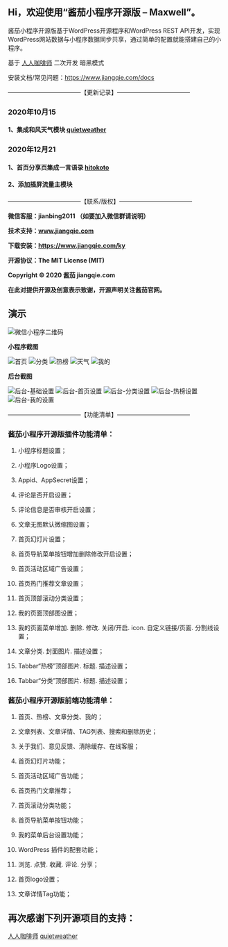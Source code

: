 
## Hi，欢迎使用“酱茄小程序开源版 – Maxwell”。

酱茄小程序开源版基于WordPress开源程序和WordPress REST API开发，实现WordPress网站数据与小程序数据同步共享，通过简单的配置就能搭建自己的小程序。

基于 [人人咖啡师](https://github.com/longwenjunjie/jiangqie_kafei) 二次开发  暗黑模式


安装文档/常见问题：https://www.jiangqie.com/docs


————————————【更新记录】————————————
### 2020年10月15
#### 1、集成和风天气模块 [quietweather](https://github.com/myvin/quietweather)     

### 2020年12月21
#### 1、首页分享页集成一言语录 [hitokoto](https://hitokoto.cn/)
#### 2、添加插屏流量主模块                  
            


————————————【联系/版权】————————————

**微信客服：jianbing2011 （如要加入微信群请说明）**

**技术支持：www.jiangqie.com**

**下载安装：https://www.jiangqie.com/ky**

**开源协议：The MIT License (MIT)**

**Copyright © 2020 酱茄 jiangqie.com**

**在此对提供开源及创意表示致谢，开源声明关注酱茄官网。**


## 演示

![微信小程序二维码](https://github.com/imaxwellCN/jiangqie_kafei_maxwell/blob/master/screenshot/code.png) 


**小程序截图**

![首页](https://github.com/imaxwellCN/jiangqie_kafei_maxwell/blob/master/screenshot/Home.png)
![分类](https://github.com/imaxwellCN/jiangqie_kafei_maxwell/blob/master/screenshot/Type.png)
![热榜](https://github.com/imaxwellCN/jiangqie_kafei_maxwell/blob/master/screenshot/Hot.png)
![天气](https://github.com/imaxwellCN/jiangqie_kafei_maxwell/blob/master/screenshot/Weather.png)
![我的](https://github.com/imaxwellCN/jiangqie_kafei_maxwell/blob/master/screenshot/My.png)

**后台截图**

![后台-基础设置](https://github.com/imaxwellCN/jiangqie_kafei_maxwell/blob/master/screenshot/%E5%90%8E%E5%8F%B0-%E5%9F%BA%E7%A1%80%E8%AE%BE%E7%BD%AE.png)
![后台-首页设置](https://github.com/imaxwellCN/jiangqie_kafei_maxwell/blob/master/screenshot/%E5%90%8E%E5%8F%B0-%E9%A6%96%E9%A1%B5%E8%AE%BE%E7%BD%AE.png)
![后台-分类设置](https://github.com/imaxwellCN/jiangqie_kafei_maxwell/blob/master/screenshot/%E5%90%8E%E5%8F%B0-%E5%88%86%E7%B1%BB%E8%AE%BE%E7%BD%AE.png)
![后台-热榜设置](https://github.com/imaxwellCN/jiangqie_kafei_maxwell/blob/master/screenshot/%E5%90%8E%E5%8F%B0-%E7%83%AD%E6%A6%9C%E8%AE%BE%E7%BD%AE.png)
![后台-我的设置](https://github.com/imaxwellCN/jiangqie_kafei_maxwell/blob/master/screenshot/%E5%90%8E%E5%8F%B0-%E6%88%91%E7%9A%84%E8%AE%BE%E7%BD%AE.png)


————————————【功能清单】————————————

### 酱茄小程序开源版插件功能清单：

1. 小程序标题设置；

2. 小程序Logo设置；

3. Appid、AppSecret设置；

4. 评论是否开启设置；

5. 评论信息是否审核开启设置；

6. 文章无图默认微缩图设置；

7. 首页幻灯片设置；

8. 首页导航菜单按钮增加删除修改开启设置；

9. 首页活动区域广告设置；

10. 首页热门推荐文章设置；

11. 首页顶部滚动分类设置；

12. 我的页面顶部图设置；

13. 我的页面菜单增加. 删除. 修改. 关闭/开启. icon. 自定义链接/页面. 分割线设置；

14. 文章分类. 封面图片. 描述设置；

15. Tabbar“热榜”顶部图片. 标题. 描述设置；

16. Tabbar“分类”顶部图片. 标题. 描述设置；


### 酱茄小程序开源版前端功能清单：

1. 首页、热榜、文章分类、我的；

2. 文章列表、文章详情、TAG列表、搜索和删除历史；

3. 关于我们、意见反馈、清除缓存、在线客服；

4. 首页幻灯片功能；

5. 首页活动区域广告功能；

6. 首页热门文章推荐；

7. 首页滚动分类功能；

8. 首页导航菜单按钮功能；

9. 我的菜单后台设置功能；

10. WordPress 插件的配套功能；

11. 浏览. 点赞. 收藏. 评论. 分享；

12. 首页logo设置；

13. 文章详情Tag功能；


## 再次感谢下列开源项目的支持：
[人人咖啡师](https://github.com/longwenjunjie/jiangqie_kafei) 
[quietweather](https://github.com/myvin/quietweather)

